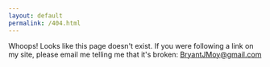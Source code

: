 ```yaml
---
layout: default
permalink: /404.html
---
```


Whoops! Looks like this page doesn't exist. If you were following a
link on my site, please email me telling me that it's broken: BryantJMoy@gmail.com

